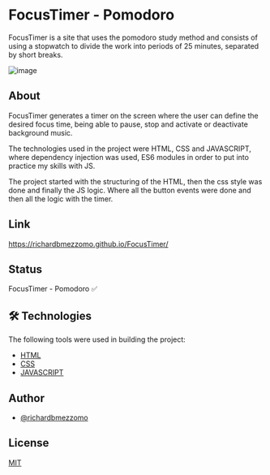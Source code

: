 
# FocusTimer - Pomodoro

FocusTimer is a site that uses the pomodoro study method and consists of using a stopwatch to divide the work into periods of 25 minutes, separated by short breaks.

![image](https://user-images.githubusercontent.com/113696751/216171805-3710bfe9-af99-4d88-aa32-9c4b8f47a053.png)


## About

FocusTimer generates a timer on the screen where the user can define the desired focus time, being able to pause, stop and activate or deactivate background music.

The technologies used in the project were HTML, CSS and JAVASCRIPT, where dependency injection was used, ES6 modules in order to put into practice my skills with JS.

The project started with the structuring of the HTML, then the css style was done and finally the JS logic. Where all the button events were done and then all the logic with the timer.

## Link

https://richardbmezzomo.github.io/FocusTimer/


## Status

FocusTimer - Pomodoro ✅ 

## 🛠 Technologies

The following tools were used in building the project:

- [HTML](https://developer.mozilla.org/en-US/docs/Web/HTML)
- [CSS](https://developer.mozilla.org/en-US/docs/Web/CSS)
- [JAVASCRIPT](https://developer.mozilla.org/en-US/docs/Web/JavaScript)

## Author

- [@richardbmezzomo](https://github.com/RichardBMezzomo)


## License

[MIT](https://choosealicense.com/licenses/mit/)

